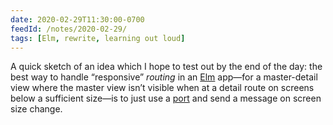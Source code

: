 ```yaml
---
date: 2020-02-29T11:30:00-0700
feedId: /notes/2020-02-29/
tags: [Elm, rewrite, learning out loud]
---
```


A quick sketch of an idea which I hope to test out by the end of the day: the best way to handle “responsive” *routing* in an [Elm] app—for a master-detail view where the master view isn’t visible when at a detail route on screens below a sufficient size—is to just use a [port] and send a message on screen size change.

[Elm]: https://elm-lang.org
[port]: https://guide.elm-lang.org/interop/ports.html